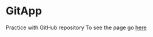 # GitApp

Practice with GitHub repository
To see the page go [here](https://ui-coder.github.io/gitapp/)
